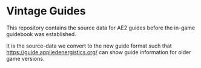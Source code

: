 # Vintage Guides

This repository contains the source data for AE2 guides before the in-game guidebook was established.

It is the source-data we convert to the new guide format such that https://guide.appliedenergistics.org/
can show guide information for older game versions.
